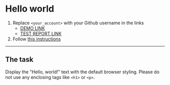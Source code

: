 # Hello world
1. Replace `<your_account>` with your Github username in the links
    - [DEMO LINK](https://karapotas.github.io/layout_hello-world/) <br>
    - [TEST REPORT LINK](https://karapotas.github.io/layout_hello-world/report/html_report/)
2. Follow [this instructions](https://mate-academy.github.io/layout_task-guideline/)
___

## The task 
Display the "Hello, world!" text with the default browser styling. Please do not 
use any enclosing tags like `<h1>` or `<p>`.
